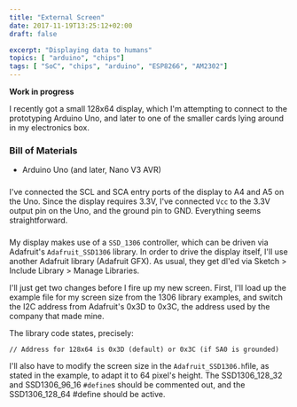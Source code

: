 ```yaml
---
title: "External Screen"
date: 2017-11-19T13:25:12+02:00
draft: false

excerpt: "Displaying data to humans"
topics: [ "arduino", "chips"]
tags: [ "SoC", "chips", "arduino", "ESP8266", "AM2302"]
---
```


**Work in progress**

I recently got a small 128x64 display, which I'm attempting to connect to the prototyping Arduino Uno, and later to one of the smaller cards lying around in my electronics box.

### Bill of Materials

- Arduino Uno (and later, Nano V3 AVR)

###

I've connected the SCL and SCA entry ports of the display to A4 and A5 on the Uno.
Since the display requires 3.3V, I've connected `Vcc` to the 3.3V output pin on the Uno, and the ground pin to GND. Everything seems straightforward.

###

My display makes use of a `SSD_1306` controller, which can be driven via Adafruit's `Adafruit_SSD1306` library. In order to drive the display itself, I'll use another Adafruit library (Adafruit GFX). As usual, they get dl'ed via Sketch > Include Library > Manage Libraries.

I'll just get two changes before I fire up my new screen. First, I'll load up the example file for my screen size from the 1306 library examples, and switch the I2C address from Adafruit's 0x3D to 0x3C, the address used by the company that made mine. 

The library code states, precisely:

`// Address for 128x64 is 0x3D (default) or 0x3C (if SA0 is grounded)`

I'll also have to modify the screen size in the `Adafruit_SSD1306.h`file, as stated in the example, to adapt it to 64 pixel's height. The SSD1306_128_32 and SSD1306_96_16 `#define`s should be commented out, and the SSD1306_128_64 #define should be active.
